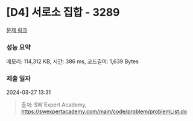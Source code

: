 # [D4] 서로소 집합 - 3289 

[문제 링크](https://swexpertacademy.com/main/code/problem/problemDetail.do?contestProbId=AWBJKA6qr2oDFAWr) 

### 성능 요약

메모리: 114,312 KB, 시간: 386 ms, 코드길이: 1,639 Bytes

### 제출 일자

2024-03-27 13:31



> 출처: SW Expert Academy, https://swexpertacademy.com/main/code/problem/problemList.do
